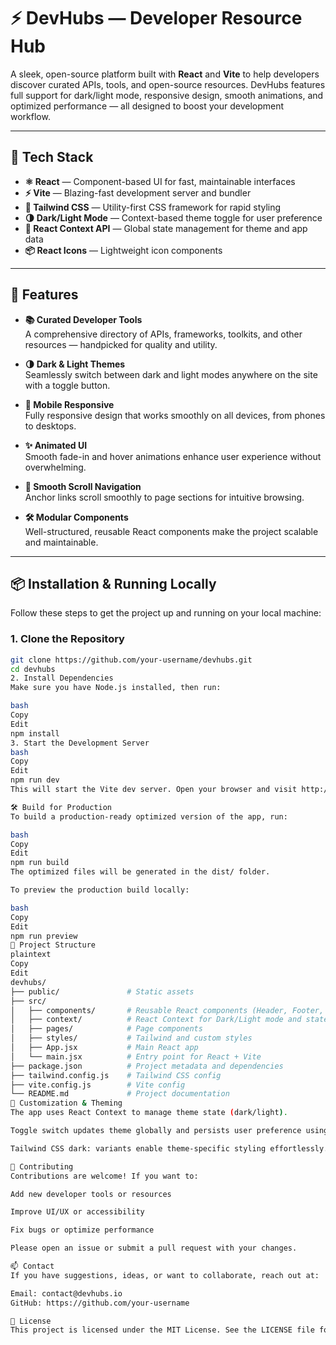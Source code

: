 # ⚡ DevHubs — Developer Resource Hub

A sleek, open-source platform built with **React** and **Vite** to help developers discover curated APIs, tools, and open-source resources. DevHubs features full support for dark/light mode, responsive design, smooth animations, and optimized performance — all designed to boost your development workflow.

---

## 🚀 Tech Stack

- **⚛️ React** — Component-based UI for fast, maintainable interfaces
- **⚡ Vite** — Blazing-fast development server and bundler
- **🎨 Tailwind CSS** — Utility-first CSS framework for rapid styling
- **🌗 Dark/Light Mode** — Context-based theme toggle for user preference
- **🧠 React Context API** — Global state management for theme and app data
- **📦 React Icons** — Lightweight icon components

---

## 🌟 Features

- **📚 Curated Developer Tools**  
  A comprehensive directory of APIs, frameworks, toolkits, and other resources — handpicked for quality and utility.

- **🌗 Dark & Light Themes**  
  Seamlessly switch between dark and light modes anywhere on the site with a toggle button.

- **📱 Mobile Responsive**  
  Fully responsive design that works smoothly on all devices, from phones to desktops.

- **✨ Animated UI**  
  Smooth fade-in and hover animations enhance user experience without overwhelming.

- **🧭 Smooth Scroll Navigation**  
  Anchor links scroll smoothly to page sections for intuitive browsing.

- **🛠 Modular Components**  
  Well-structured, reusable React components make the project scalable and maintainable.

---

## 📦 Installation & Running Locally

Follow these steps to get the project up and running on your local machine:

### 1. Clone the Repository

```bash
git clone https://github.com/your-username/devhubs.git
cd devhubs
2. Install Dependencies
Make sure you have Node.js installed, then run:

bash
Copy
Edit
npm install
3. Start the Development Server
bash
Copy
Edit
npm run dev
This will start the Vite dev server. Open your browser and visit http://localhost:5173 (or the port shown in your terminal) to see the app live.

🛠️ Build for Production
To build a production-ready optimized version of the app, run:

bash
Copy
Edit
npm run build
The optimized files will be generated in the dist/ folder.

To preview the production build locally:

bash
Copy
Edit
npm run preview
📝 Project Structure
plaintext
Copy
Edit
devhubs/
├── public/               # Static assets
├── src/
│   ├── components/       # Reusable React components (Header, Footer, etc.)
│   ├── context/          # React Context for Dark/Light mode and state
│   ├── pages/            # Page components
│   ├── styles/           # Tailwind and custom styles
│   ├── App.jsx           # Main React app
│   └── main.jsx          # Entry point for React + Vite
├── package.json          # Project metadata and dependencies
├── tailwind.config.js    # Tailwind CSS config
├── vite.config.js        # Vite config
└── README.md             # Project documentation
🎨 Customization & Theming
The app uses React Context to manage theme state (dark/light).

Toggle switch updates theme globally and persists user preference using localStorage.

Tailwind CSS dark: variants enable theme-specific styling effortlessly.

🤝 Contributing
Contributions are welcome! If you want to:

Add new developer tools or resources

Improve UI/UX or accessibility

Fix bugs or optimize performance

Please open an issue or submit a pull request with your changes.

📫 Contact
If you have suggestions, ideas, or want to collaborate, reach out at:

Email: contact@devhubs.io
GitHub: https://github.com/your-username

📄 License
This project is licensed under the MIT License. See the LICENSE file for details.
